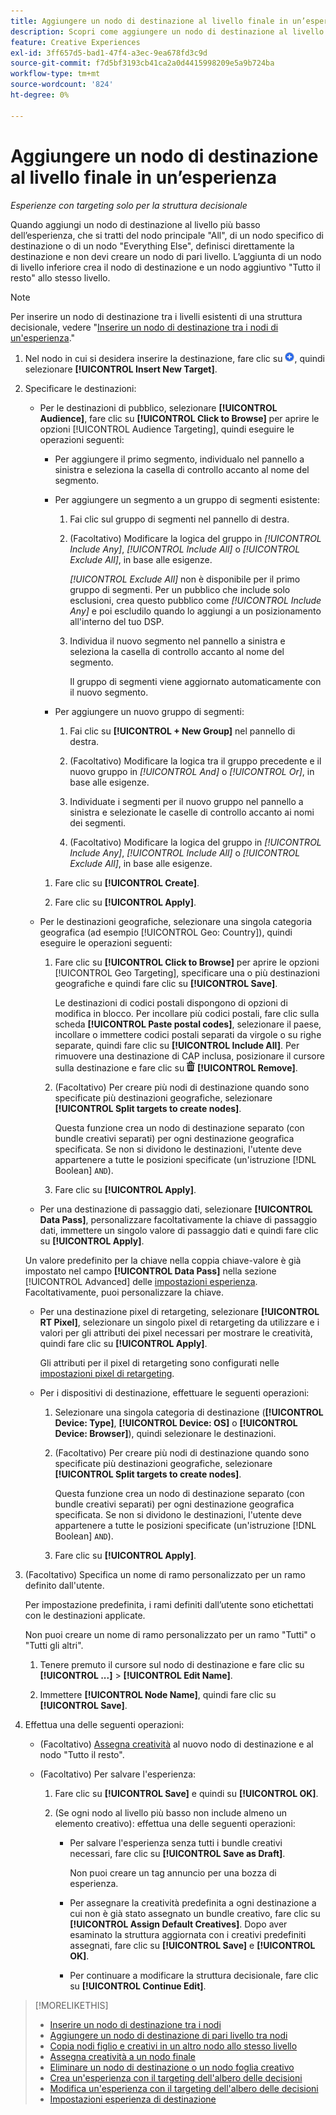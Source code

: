 ```yaml
---
title: Aggiungere un nodo di destinazione al livello finale in un’esperienza
description: Scopri come aggiungere un nodo di destinazione al livello di destinazione finale di un’esperienza di annuncio.
feature: Creative Experiences
exl-id: 3ff657d5-bad1-47f4-a3ec-9ea678fd3c9d
source-git-commit: f7d5bf3193cb41ca2a0d4415998209e5a9b724ba
workflow-type: tm+mt
source-wordcount: '824'
ht-degree: 0%

---
```


# Aggiungere un nodo di destinazione al livello finale in un’esperienza

*Esperienze con targeting solo per la struttura decisionale*

Quando aggiungi un nodo di destinazione al livello più basso dell’esperienza, che si tratti del nodo principale &quot;All&quot;, di un nodo specifico di destinazione o di un nodo &quot;Everything Else&quot;, definisci direttamente la destinazione e non devi creare un nodo di pari livello. L’aggiunta di un nodo di livello inferiore crea il nodo di destinazione e un nodo aggiuntivo &quot;Tutto il resto&quot; allo stesso livello.

>[!NOTE]
>
>Per inserire un nodo di destinazione tra i livelli esistenti di una struttura decisionale, vedere &quot;[Inserire un nodo di destinazione tra i nodi di un&#39;esperienza](experience-target-node-add-inner.md).&quot;

<!-- 1. [ways to get to the decision tree] -->

1. Nel nodo in cui si desidera inserire la destinazione, fare clic su ![Aggiungi](/help/creative/assets/add.png "Aggiungi"), quindi selezionare **[!UICONTROL Insert New Target]**.

1. Specificare le destinazioni:

   * Per le destinazioni di pubblico, selezionare **[!UICONTROL Audience]**, fare clic su **[!UICONTROL Click to Browse]** per aprire le opzioni [!UICONTROL Audience Targeting], quindi eseguire le operazioni seguenti:

      * Per aggiungere il primo segmento, individualo nel pannello a sinistra e seleziona la casella di controllo accanto al nome del segmento.

      * Per aggiungere un segmento a un gruppo di segmenti esistente:

         1. Fai clic sul gruppo di segmenti nel pannello di destra.

         1. (Facoltativo) Modificare la logica del gruppo in *[!UICONTROL Include Any]*, *[!UICONTROL Include All]* o *[!UICONTROL Exclude All]*, in base alle esigenze.

            *[!UICONTROL Exclude All]* non è disponibile per il primo gruppo di segmenti. Per un pubblico che include solo esclusioni, crea questo pubblico come *[!UICONTROL Include Any]* e poi escludilo quando lo aggiungi a un posizionamento all&#39;interno del tuo DSP.

         1. Individua il nuovo segmento nel pannello a sinistra e seleziona la casella di controllo accanto al nome del segmento.

            Il gruppo di segmenti viene aggiornato automaticamente con il nuovo segmento.

      * Per aggiungere un nuovo gruppo di segmenti:

         1. Fai clic su **[!UICONTROL + New Group]** nel pannello di destra.

         1. (Facoltativo) Modificare la logica tra il gruppo precedente e il nuovo gruppo in *[!UICONTROL And]* o *[!UICONTROL Or]*, in base alle esigenze.

         1. Individuate i segmenti per il nuovo gruppo nel pannello a sinistra e selezionate le caselle di controllo accanto ai nomi dei segmenti.

         1. (Facoltativo) Modificare la logica del gruppo in *[!UICONTROL Include Any]*, *[!UICONTROL Include All]* o *[!UICONTROL Exclude All]*, in base alle esigenze.

      1. Fare clic su **[!UICONTROL Create]**.

      1. Fare clic su **[!UICONTROL Apply]**.

   * Per le destinazioni geografiche, selezionare una singola categoria geografica (ad esempio [!UICONTROL Geo: Country]), quindi eseguire le operazioni seguenti:

      1. Fare clic su **[!UICONTROL Click to Browse]** per aprire le opzioni [!UICONTROL Geo Targeting], specificare una o più destinazioni geografiche e quindi fare clic su **[!UICONTROL Save]**.

         Le destinazioni di codici postali dispongono di opzioni di modifica in blocco. Per incollare più codici postali, fare clic sulla scheda **[!UICONTROL Paste postal codes]**, selezionare il paese, incollare o immettere codici postali separati da virgole o su righe separate, quindi fare clic su **[!UICONTROL Include All]**. Per rimuovere una destinazione di CAP inclusa, posizionare il cursore sulla destinazione e fare clic su ![Rimuovi](/help/creative/assets/delete.png "Rimuovi") **[!UICONTROL Remove]**.

      1. (Facoltativo) Per creare più nodi di destinazione quando sono specificate più destinazioni geografiche, selezionare **[!UICONTROL Split targets to create nodes]**.

         Questa funzione crea un nodo di destinazione separato (con bundle creativi separati) per ogni destinazione geografica specificata. Se non si dividono le destinazioni, l&#39;utente deve appartenere a tutte le posizioni specificate (un&#39;istruzione [!DNL Boolean] `AND`).

      1. Fare clic su **[!UICONTROL Apply]**.

   * Per una destinazione di passaggio dati, selezionare **[!UICONTROL Data Pass]**, personalizzare facoltativamente la chiave di passaggio dati, immettere un singolo valore di passaggio dati e quindi fare clic su **[!UICONTROL Apply]**.

   Un valore predefinito per la chiave nella coppia chiave-valore è già impostato nel campo **[!UICONTROL Data Pass]** nella sezione [!UICONTROL Advanced] delle [impostazioni esperienza](experience-settings-targeting.md). Facoltativamente, puoi personalizzare la chiave.

   * Per una destinazione pixel di retargeting, selezionare **[!UICONTROL RT Pixel]**, selezionare un singolo pixel di retargeting da utilizzare e i valori per gli attributi dei pixel necessari per mostrare le creatività, quindi fare clic su **[!UICONTROL Apply]**.

     Gli attributi per il pixel di retargeting sono configurati nelle [impostazioni pixel di retargeting](/help/creative/pixels/retargeting-pixel-manage.md).

   * Per i dispositivi di destinazione, effettuare le seguenti operazioni:

      1. Selezionare una singola categoria di destinazione (**[!UICONTROL Device: Type]**, **[!UICONTROL Device: OS]** o **[!UICONTROL Device: Browser]**), quindi selezionare le destinazioni.

      1. (Facoltativo) Per creare più nodi di destinazione quando sono specificate più destinazioni geografiche, selezionare **[!UICONTROL Split targets to create nodes]**.

         Questa funzione crea un nodo di destinazione separato (con bundle creativi separati) per ogni destinazione geografica specificata. Se non si dividono le destinazioni, l&#39;utente deve appartenere a tutte le posizioni specificate (un&#39;istruzione [!DNL Boolean] `AND`).

      1. Fare clic su **[!UICONTROL Apply]**.

1. (Facoltativo) Specifica un nome di ramo personalizzato per un ramo definito dall&#39;utente.

   Per impostazione predefinita, i rami definiti dall’utente sono etichettati con le destinazioni applicate.

   Non puoi creare un nome di ramo personalizzato per un ramo &quot;Tutti&quot; o &quot;Tutti gli altri&quot;.

   1. Tenere premuto il cursore sul nodo di destinazione e fare clic su **[!UICONTROL ...]** > **[!UICONTROL Edit Name]**.

   1. Immettere **[!UICONTROL Node Name]**, quindi fare clic su **[!UICONTROL Save]**.

1. Effettua una delle seguenti operazioni:

   * (Facoltativo) [Assegna creatività](experience-assign-creative-bundles.md) al nuovo nodo di destinazione e al nodo &quot;Tutto il resto&quot;.

   * (Facoltativo) Per salvare l&#39;esperienza:

      1. Fare clic su **[!UICONTROL Save]** e quindi su **[!UICONTROL OK]**.

      1. (Se ogni nodo al livello più basso non include almeno un elemento creativo): effettua una delle seguenti operazioni:

         * Per salvare l&#39;esperienza senza tutti i bundle creativi necessari, fare clic su **[!UICONTROL Save as Draft]**.

           Non puoi creare un tag annuncio per una bozza di esperienza.

         * Per assegnare la creatività predefinita a ogni destinazione a cui non è già stato assegnato un bundle creativo, fare clic su **[!UICONTROL Assign Default Creatives]**. Dopo aver esaminato la struttura aggiornata con i creativi predefiniti assegnati, fare clic su **[!UICONTROL Save]** e **[!UICONTROL OK]**.

         * Per continuare a modificare la struttura decisionale, fare clic su **[!UICONTROL Continue Edit]**.

>[!MORELIKETHIS]
>
>* [Inserire un nodo di destinazione tra i nodi](experience-target-node-add-inner.md)
>* [Aggiungere un nodo di destinazione di pari livello tra nodi](experience-target-node-add-sibling.md)
>* [Copia nodi figlio e creativi in un altro nodo allo stesso livello](experience-target-node-copy.md)
>* [Assegna creatività a un nodo finale](experience-assign-creative-bundles.md)
>* [Eliminare un nodo di destinazione o un nodo foglia creativo](/help/creative/experiences/experience-target-node-delete.md)
>* [Crea un&#39;esperienza con il targeting dell&#39;albero delle decisioni](experience-create-targeting.md)
>* [Modifica un&#39;esperienza con il targeting dell&#39;albero delle decisioni](experience-edit-targeting.md)
>* [Impostazioni esperienza di destinazione](experience-settings-targeting.md)
